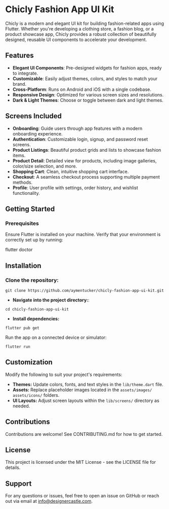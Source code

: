 # Chicly Fashion App UI Kit

Chicly is a modern and elegant UI kit for building fashion-related apps using Flutter. Whether you're developing a clothing store, a fashion blog, or a product showcase app, Chicly provides a robust collection of beautifully designed, reusable UI components to accelerate your development.

## Features

- **Elegant UI Components**: Pre-designed widgets for fashion apps, ready to integrate.
- **Customizable**: Easily adjust themes, colors, and styles to match your brand.
- **Cross-Platform**: Runs on Android and iOS with a single codebase.
- **Responsive Design**: Optimized for various screen sizes and resolutions.
- **Dark & Light Themes**: Choose or toggle between dark and light themes.

## Screens Included

- **Onboarding**: Guide users through app features with a modern onboarding experience.
- **Authentication**: Customizable login, signup, and password reset screens.
- **Product Listings**: Beautiful product grids and lists to showcase fashion items.
- **Product Detail**: Detailed view for products, including image galleries, color/size selection, and more.
- **Shopping Cart**: Clean, intuitive shopping cart interface.
- **Checkout**: A seamless checkout process supporting multiple payment methods.
- **Profile**: User profile with settings, order history, and wishlist functionality.

## Getting Started

### Prerequisites

Ensure Flutter is installed on your machine. Verify that your environment is correctly set up by running:

flutter doctor

## Installation
### Clone the repository:
```
git clone https://github.com/aymentucker/chicly-fashion-app-ui-kit.git
```
- **Navigate into the project directory:**:
```
cd chicly-fashion-app-ui-kit
```
- **Install dependencies:**

```
flutter pub get 
```
Run the app on a connected device or simulator:
```
flutter run
```
## Customization

Modify the following to suit your project's requirements:
- **Themes:** Update colors, fonts, and text styles in the ```lib/theme.dart``` file.
- **Assets:** Replace placeholder images located in the ```assets/images/``` ```assets/icons/``` folders.
- **UI Layouts:** Adjust screen layouts within the ```lib/screens/``` directory as needed.
## Contributions

Contributions are welcome! See CONTRIBUTING.md for how to get started.
## License

This project is licensed under the MIT License - see the LICENSE file for details.
## Support

For any questions or issues, feel free to open an issue on GitHub or reach out via email at info@designercastle.com.

